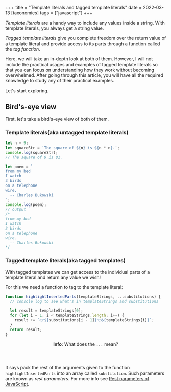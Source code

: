 +++
title = "Template literals and tagged template literals"
date = 2022-03-13
[taxonomies]
tags = ["javascript"]
+++

*Template literal*s are a handy way to include any values inside a string. With template literals, you always get a string value.

*Tagged template literal*s give you complete freedom over the return value of a template literal and provide access to its parts through a function called the _tag function_.

Here, we will take an in-depth look at both of them. However, I will not include the practical usages and examples of tagged template literals so that you can focus on understanding how they work without becoming overwhelmed. After going through this article, you will have all the required knowledge to study any of their practical examples.

Let's start exploring.

## Bird's-eye view

First, let's take a bird's-eye view of both of them.

### Template literals(aka untagged template literals)

```javascript
let n = 9;
let squareStr = `The square of ${n} is ${n * n}.`;
console.log(squareStr);
// The square of 9 is 81.

let poem = `
from my bed
I watch
3 birds
on a telephone
wire.
  -- Charles Bukowski 
`;
console.log(poem);
// output
/*
from my bed
I watch
3 birds
on a telephone
wire.
  -- Charles Bukowski 
*/
```

### Tagged template literals(aka tagged templates)

With tagged templates we can get access to the individual parts of a template literal and return any value we wish!

For this we need a function to tag to the template literal:

```javascript
function highlightInsertedParts(templateStrings, ...substitutions) {
  // console log to see what's in templateStrings and substitutions

  let result = templateStrings[0];
  for (let i = 1; i < templateStrings.length; i++) {
    result += `👉${substitutions[i - 1]}👈${templateStrings[i]}`;
  }
  return result;
}
```

<aside class="admonition">
<header>
<b>Info</b>: What does the <code>...</code> mean?
</header>

It says pack the rest of the arguments given to the function `highlightInsertedParts` into an array called `substitution`. Such parameters are known as _rest parameters_. For more info see [Rest parameters of JavaScript](@/blog/rest-parameter/index.md).

</aside>

